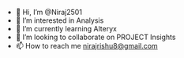 - 👋 Hi, I’m @Niraj2501
- 👀 I’m interested in Analysis
- 🌱 I’m currently learning Alteryx
- 💞️ I’m looking to collaborate on PROJECT Insights
- 📫 How to reach me nirajrishu8@gmail.com

<!---
Niraj2501/Niraj2501 is a ✨ special ✨ repository because its `README.md` (this file) appears on your GitHub profile.
You can click the Preview link to take a look at your changes.
--->
